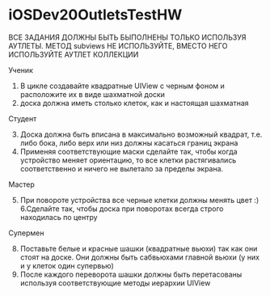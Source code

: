 iOSDev20OutletsTestHW
=====================
ВСЕ ЗАДАНИЯ ДОЛЖНЫ БЫТЬ БЫПОЛНЕНЫ ТОЛЬКО ИСПОЛЬЗУЯ АУТЛЕТЫ.
МЕТОД subviews НЕ ИСПОЛЬЗУЙТЕ, ВМЕСТО НЕГО ИСПОЛЬЗУЙТЕ АУТЛЕТ КОЛЛЕКЦИИ 

Ученик

1. В цикле создавайте квадратные UIView с черным фоном и расположите их в виде шахматной доски 
2. доска должна иметь столько клеток, как и настоящая шахматная

Студент

3. Доска должна быть вписана в максимально возможный квадрат, т.е. либо бока, либо верх или низ должны касаться границ экрана
4. Применяя соответствующие маски сделайте так, чтобы когда устройство меняет ориентацию, то все клетки растягивались соответственно и ничего не вылетало за пределы экрана.

Мастер 

5. При повороте устройства все черные клетки должны менять цвет :)
6.Сделайте так, чтобы доска при поворотах всегда строго находилась по центру

Супермен

8. Поставьте белые и красные шашки (квадратные вьюхи) так как они стоят на доске. Они должны быть сабвьюхами главной вьюхи (у них и у клеток один супервью)
9. После каждого переворота шашки должны быть перетасованы используя соответствующие методы иерархии UIView
